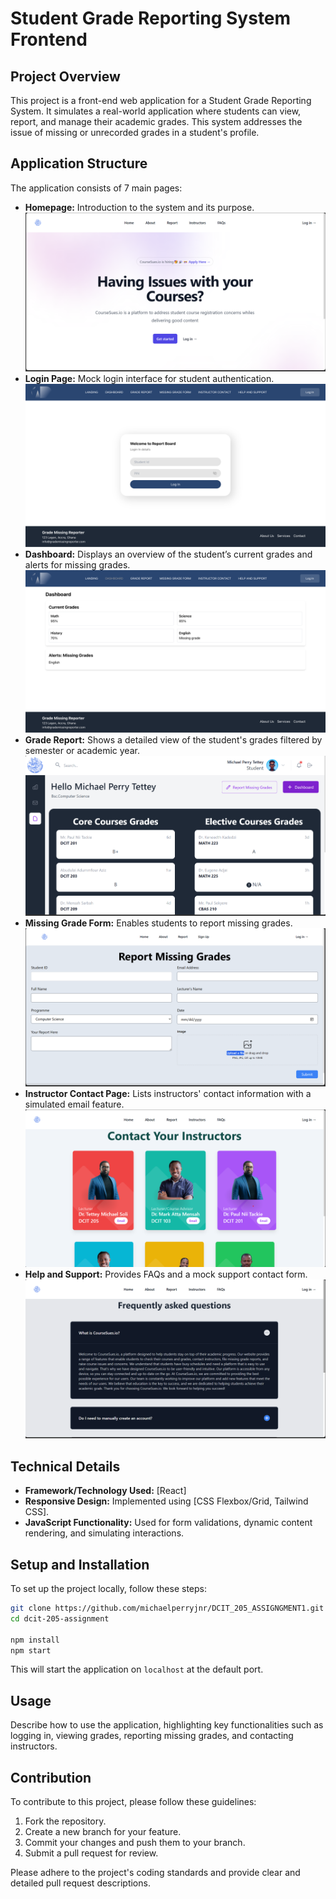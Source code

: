 # Student Grade Reporting System Frontend

## Project Overview

This project is a front-end web application for a Student Grade Reporting System. It simulates a real-world application where students can view, report, and manage their academic grades. This system addresses the issue of missing or unrecorded grades in a student's profile.

## Application Structure

The application consists of 7 main pages:

- **Homepage:** Introduction to the system and its purpose.
![Homepage](/screenshots/home.png)
- **Login Page:** Mock login interface for student authentication.
![Log In](/screenshots/login.png)
- **Dashboard:** Displays an overview of the student’s current grades and alerts for missing grades.
![Dashboard](/screenshots/dashboard.png)
- **Grade Report:** Shows a detailed view of the student's grades filtered by semester or academic year.
![Grade Report](/screenshots/grade_report.png)
- **Missing Grade Form:** Enables students to report missing grades.
![Missing Grades Form](/screenshots/missinggrades.png)
- **Instructor Contact Page:** Lists instructors' contact information with a simulated email feature.
![Instructor Contacts](/screenshots/instructorcontacts.png)
- **Help and Support:** Provides FAQs and a mock support contact form.
![Help and Support](/screenshots/faq.png)

## Technical Details

- **Framework/Technology Used:** [React]
- **Responsive Design:** Implemented using [CSS Flexbox/Grid, Tailwind CSS].
- **JavaScript Functionality:** Used for form validations, dynamic content rendering, and simulating interactions.

## Setup and Installation

To set up the project locally, follow these steps:

```bash
git clone https://github.com/michaelperryjnr/DCIT_205_ASSIGNGMENT1.git
cd dcit-205-assignment

npm install
npm start
```

This will start the application on `localhost` at the default port.

## Usage

Describe how to use the application, highlighting key functionalities such as logging in, viewing grades, reporting missing grades, and contacting instructors.

## Contribution

To contribute to this project, please follow these guidelines:

1. Fork the repository.
2. Create a new branch for your feature.
3. Commit your changes and push them to your branch.
4. Submit a pull request for review.

Please adhere to the project's coding standards and provide clear and detailed pull request descriptions.
